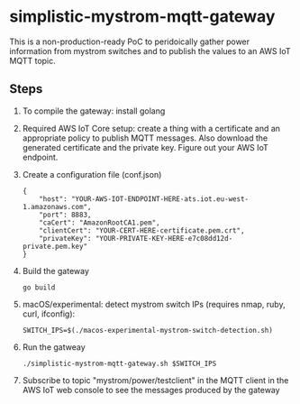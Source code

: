 # simplistic-mystrom-mqtt-gateway

This is a non-production-ready PoC to peridoically gather power information from mystrom switches and to publish the 
values to an AWS IoT MQTT topic.

## Steps

1. To compile the gateway: install golang

2. Required AWS IoT Core setup: create a thing with a certificate and an appropriate policy to publish MQTT messages. Also download the generated certificate and the private key. Figure out your AWS IoT endpoint.

3. Create a configuration file (conf.json)

    ```
    {
        "host": "YOUR-AWS-IOT-ENDPOINT-HERE-ats.iot.eu-west-1.amazonaws.com",
        "port": 8883,
        "caCert": "AmazonRootCA1.pem",
        "clientCert": "YOUR-CERT-HERE-certificate.pem.crt",
        "privateKey": "YOUR-PRIVATE-KEY-HERE-e7c08dd12d-private.pem.key"
    }
    ```

4. Build the gateway

    ```
    go build
    ```

5. macOS/experimental: detect mystrom switch IPs (requires nmap, ruby, curl, ifconfig):

    ```
    SWITCH_IPS=$(./macos-experimental-mystrom-switch-detection.sh)
    ```

6. Run the gatweay

    ```
    ./simplistic-mystrom-mqtt-gateway.sh $SWITCH_IPS
    ```

7. Subscribe to topic "mystrom/power/testclient" in the MQTT client in the AWS IoT web console to see the messages produced by the gateway
